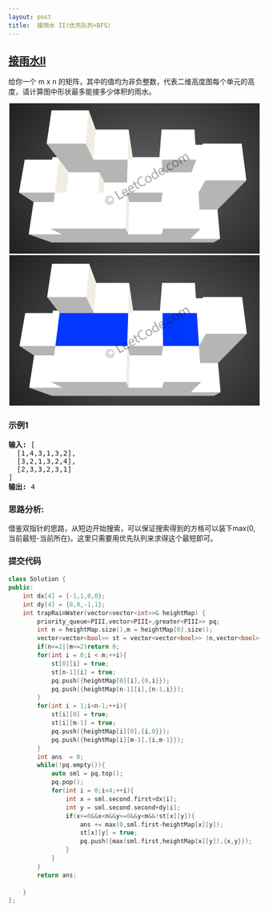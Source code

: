 ```yaml
---
layout: post
title:  接雨水 II(优先队列+BFS)
---
```


## [接雨水II](https://leetcode-cn.com/problems/trapping-rain-water-ii/)


给你一个 m x n 的矩阵，其中的值均为非负整数，代表二维高度图每个单元的高度，请计算图中形状最多能接多少体积的雨水。

<center class="half">
    <img src="../images/leecode/rainwater_empty.png"/>
</center>



<center class="half">
    <img src="../images/leecode/rainwater_fill.png"/>
</center>




### 示例1
<pre>
<strong>输入:</strong> [
  [1,4,3,1,3,2],
  [3,2,1,3,2,4],
  [2,3,3,2,3,1]
]
<strong>输出:</strong> 4
</pre>



### 思路分析:

借鉴双指针的思路，从短边开始搜索，可以保证搜索得到的方格可以装下max(0,当前最短-当前所在)。这里只需要用优先队列来求得这个最短即可。

### 提交代码

```C++
class Solution {
public:
    int dx[4] = {-1,1,0,0};
    int dy[4] = {0,0,-1,1};
    int trapRainWater(vector<vector<int>>& heightMap) {
        priority_queue<PIII,vector<PIII>,greater<PIII>> pq;
        int n = heightMap.size(),m = heightMap[0].size();
        vector<vector<bool>> st = vector<vector<bool>> (n,vector<bool>(m,false));
        if(n<=2||m<=2)return 0;
        for(int i = 0;i < m;++i){
            st[0][i] = true;
            st[n-1][i] = true;
            pq.push({heightMap[0][i],{0,i}});
            pq.push({heightMap[n-1][i],{n-1,i}});
        }
        for(int i = 1;i<n-1;++i){
            st[i][0] = true;
            st[i][m-1] = true;
            pq.push({heightMap[i][0],{i,0}});
            pq.push({heightMap[i][m-1],{i,m-1}});
        }
        int ans  = 0;
        while(!pq.empty()){
            auto sml = pq.top();
            pq.pop();
            for(int i = 0;i<4;++i){
                int x = sml.second.first+dx[i];
                int y = sml.second.second+dy[i];
                if(x>=0&&x<n&&y>=0&&y<m&&!st[x][y]){
                    ans += max(0,sml.first-heightMap[x][y]);
                    st[x][y] = true;
                    pq.push({max(sml.first,heightMap[x][y]),{x,y}});
                }
            }
        }
        return ans;

    }
};


```

